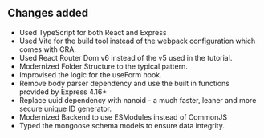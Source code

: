 ## Changes added

- Used TypeScript for both React and Express
- Used Vite for the build tool instead of the webpack configuration which comes with CRA.
- Used React Router Dom v6 instead of the v5 used in the tutorial.
- Modernized Folder Structure to the typical pattern.
- Improvised the logic for the useForm hook.
- Remove body parser dependency and use the built in functions provided by Express 4.16+
- Replace uuid dependency with nanoid - a much faster, leaner and more secure unique ID generator.
- Modernized Backend to use ESModules instead of CommonJS
- Typed the mongoose schema models to ensure data integrity.
